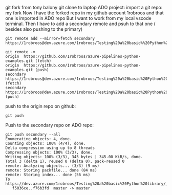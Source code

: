 git fork from tony balony
git clone to laptop
ADO project: import a git repo: my fork
Now I have the forked repo in my github account 1robroos
and that one is imported in  ADO repo 
But I want to work from my local vscode terminal.
Then I have to add a secondary remote and psuh to that one ( besides also pushing to the primary)

```
git remote add --mirror=fetch secondary https://1robroos@dev.azure.com/1robroos/Testing%20a%20basic%%20Python%20library/_git/Testing%20a%20basic%20Python%20library
```
```
git remote -v
origin  https://github.com/1robroos/azure-pipelines-python-examples.git (fetch)
origin  https://github.com/1robroos/azure-pipelines-python-examples.git (push)
secondary       https://1robroos@dev.azure.com/1robroos/Testing%20a%20basic%20Python%20library/_git/Testing%20a%20basic%20Python%20library (fetch)
secondary       https://1robroos@dev.azure.com/1robroos/Testing%20a%20basic%20Python%20library/_git/Testing%20a%20basic%20Python%20library (push)
```
push to the origin repo on github:
```
git push
```
Push to the secondary repo on ADO repo:
```
git push secondary --all
Enumerating objects: 4, done.
Counting objects: 100% (4/4), done.
Delta compression using up to 8 threads
Compressing objects: 100% (3/3), done.
Writing objects: 100% (3/3), 345 bytes | 345.00 KiB/s, done.
Total 3 (delta 1), reused 0 (delta 0), pack-reused 0
remote: Analyzing objects... (3/3) (9 ms)
remote: Storing packfile... done (84 ms)
remote: Storing index... done (56 ms)
To https://dev.azure.com/1robroos/Testing%20a%20basic%20Python%20library/_git/Testing%20a%20basic%20Python%20library
   f5036ce..f76b3fd  master -> master
```

